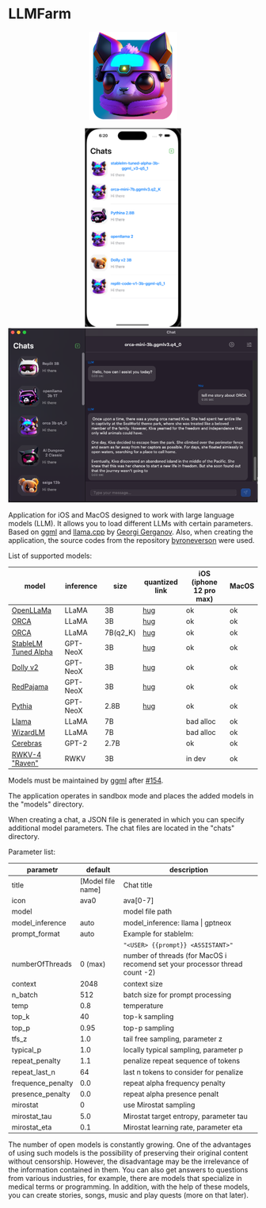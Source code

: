 # LLMFarm

<p align="center">
  <img width="178px" alt="Icon" src="dist/LLMFarm0.1.2_256.png">
</p>

<p align="center">
  <img alt="Icon" height="400px"  src="dist/screen1.png">
  <img alt="Icon" width="570px"  src="dist/screen2.png">
</p>

Application for iOS and MacOS designed to work with large language models (LLM). It allows you to load different LLMs with certain parameters.
Based on [ggml](https://github.com/ggerganov/ggml) and [llama.cpp](https://github.com/ggerganov/llama.cpp) by [Georgi Gerganov](https://github.com/ggerganov).
Also, when creating the application, the source codes from the repository [byroneverson](https://github.com/byroneverson/Mia) were used.

List of supported models:

| model                                                                              | inference | size     | quantized link                                                                                              | iOS (iphone 12 pro max) | MacOS |
|------------------------------------------------------------------------------------|-----------|----------|-------------------------------------------------------------------------------------------------------------|-------------------------|-------|
| [OpenLLaMa](https://github.com/openlm-research/open_llama)                         | LLaMA     | 3B       | [hug](https://huggingface.co/guinmoon/LLMFarm_Models/resolve/main/open-llama-3b-1T_q5_1.bin)                | ok                      | ok    |
| [ORCA](https://huggingface.co/psmathur/orca_mini_3b)                               | LLaMA     | 3B       | [hug](https://huggingface.co/guinmoon/LLMFarm_Models/resolve/main/orca-mini-3b.ggmlv3.q5_1.bin)             | ok                      | ok    |
| [ORCA](https://huggingface.co/TheBloke/orca_mini_7B-GGML/)                         | LLaMA     | 7B(q2_K) | [hug](https://huggingface.co/TheBloke/orca_mini_7B-GGML/resolve/main/orca-mini-7b.ggmlv3.q2_K.bin)          | ok                      | ok    |
| [StableLM Tuned Alpha](https://huggingface.co/stabilityai/stablelm-tuned-alpha-3b) | GPT-NeoX  | 3B       | [hug](https://huggingface.co/guinmoon/LLMFarm_Models/resolve/main/stablelm-tuned-alpha-3b-ggml_v3-q5_1.bin) | ok                      | ok    |
| [Dolly v2](https://github.com/databrickslabs/dolly)                                | GPT-NeoX  | 3B       | [hug](https://huggingface.co/guinmoon/LLMFarm_Models/resolve/main/dolly-v2-3b-ggml_v3-q5_1.bin)             | ok                      | ok    |
| [RedPajama](https://huggingface.co/togethercomputer/RedPajama-INCITE-Base-3B-v1)   | GPT-NeoX  | 3B       | [hug](https://huggingface.co/guinmoon/LLMFarm_Models/resolve/main/rp-incite-base-v1-3b-ggmlv3-q5_1.bin)     | ok                      | ok    |
| [Pythia](https://huggingface.co/EleutherAI)                                        | GPT-NeoX  | 2.8B     | [hug](https://huggingface.co/guinmoon/LLMFarm_Models/resolve/main/pythia-2.8b-ggml_v3-q5_1.bin)             | ok                      | ok    |
| [Llama](https://arxiv.org/abs/2302.13971)                                          | LLaMA     | 7B       |                                                                                                             | bad alloc               | ok    |
| [WizardLM](https://arxiv.org/abs/2304.12244)                                       | LLaMA     | 7B       |                                                                                                             | bad alloc               | ok    |
| [Cerebras](https://huggingface.co/cerebras/Cerebras-GPT-2.7B)                      | GPT-2     | 2.7B     |                                                                                                             | ok                      | ok    |
| [RWKV-4 "Raven"](https://huggingface.co/BlinkDL/rwkv-4-raven)                      | RWKV      | 3B       |                                                                                                             | in dev                  | ok    |

Models must be maintained by [ggml](https://github.com/ggerganov/ggml) after [#154](https://github.com/ggerganov/ggml/pull/154).

The application operates in sandbox mode and places the added models in the "models" directory. 

When creating a chat, a JSON file is generated in which you can specify additional model parameters. The chat files are located in the "chats" directory.

Parameter list:

| parametr          | default           | description                                                                 |
|-------------------|-------------------|-----------------------------------------------------------------------------|
| title             | [Model file name] | Chat title                                                                  |
| icon              | ava0              | ava[0-7]                                                                    |
| model             |                   | model file path                                                             |
| model_inference   | auto              | model_inference: llama \| gptneox                                           |
| prompt_format     | auto              | Example for stablelm:                                                       |
|                   |                   | `"<USER> {{prompt}} <ASSISTANT>"`                                           |
| numberOfThreads   | 0 (max)           | number of threads (for MacOS i recomend set your processor thread count -2) |
| context           | 2048              | context size                                                                |
| n_batch           | 512               | batch size for prompt processing                                            |
| temp              | 0.8               | temperature                                                                 |
| top_k             | 40                | top-k sampling                                                              |
| top_p             | 0.95              | top-p sampling                                                              |
| tfs_z             | 1.0               | tail free sampling, parameter z                                             |
| typical_p         | 1.0               | locally typical sampling, parameter p                                       |
| repeat_penalty    | 1.1               | penalize repeat sequence of tokens                                          |
| repeat_last_n     | 64                | last n tokens to consider for penalize                                      |
| frequence_penalty | 0.0               | repeat alpha frequency penalty                                              |
| presence_penalty  | 0.0               | repeat alpha presence penalt                                                |
| mirostat          | 0                 | use Mirostat sampling                                                       |
| mirostat_tau      | 5.0               | Mirostat target entropy, parameter tau                                      |
| mirostat_eta      | 0.1               | Mirostat learning rate, parameter eta                                       |


The number of open models is constantly growing. One of the advantages of using such models is the possibility of preserving their original content without censorship. However, the disadvantage may be the irrelevance of the information contained in them. You can also get answers to questions from various industries, for example, there are models that specialize in medical terms or programming.
In addition, with the help of these models, you can create stories, songs, music and play quests (more on that later).